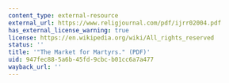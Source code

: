 ```yaml
---
content_type: external-resource
external_url: https://www.religjournal.com/pdf/ijrr02004.pdf
has_external_license_warning: true
license: https://en.wikipedia.org/wiki/All_rights_reserved
status: ''
title: '"The Market for Martyrs." (PDF)'
uid: 947fec88-5a6b-45fd-9cbc-b01cc6a7a477
wayback_url: ''
---
```

